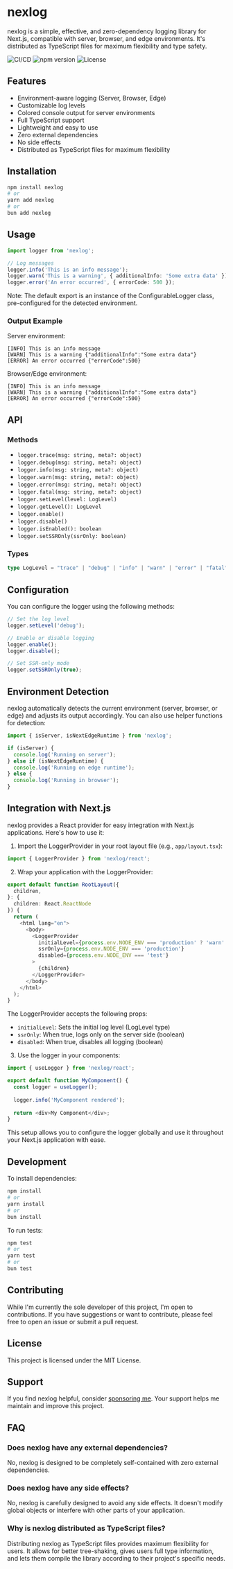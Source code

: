 # nexlog

nexlog is a simple, effective, and zero-dependency logging library for Next.js, compatible with server, browser, and edge environments. It's distributed as TypeScript files for maximum flexibility and type safety.

![CI/CD](https://github.com/Arakiss/nexlog/actions/workflows/ci-cd.yml/badge.svg)
![npm version](https://img.shields.io/npm/v/nexlog.svg)
![License](https://img.shields.io/npm/l/nexlog.svg)

## Features

- Environment-aware logging (Server, Browser, Edge)
- Customizable log levels
- Colored console output for server environments
- Full TypeScript support
- Lightweight and easy to use
- Zero external dependencies
- No side effects
- Distributed as TypeScript files for maximum flexibility

## Installation

```bash
npm install nexlog
# or
yarn add nexlog
# or
bun add nexlog
```

## Usage

```typescript
import logger from 'nexlog';

// Log messages
logger.info('This is an info message');
logger.warn('This is a warning', { additionalInfo: 'Some extra data' });
logger.error('An error occurred', { errorCode: 500 });
```

Note: The default export is an instance of the ConfigurableLogger class, pre-configured for the detected environment.

### Output Example

Server environment:
```
[INFO] This is an info message
[WARN] This is a warning {"additionalInfo":"Some extra data"}
[ERROR] An error occurred {"errorCode":500}
```

Browser/Edge environment:
```
[INFO] This is an info message
[WARN] This is a warning {"additionalInfo":"Some extra data"}
[ERROR] An error occurred {"errorCode":500}
```

## API

### Methods

- `logger.trace(msg: string, meta?: object)`
- `logger.debug(msg: string, meta?: object)`
- `logger.info(msg: string, meta?: object)`
- `logger.warn(msg: string, meta?: object)`
- `logger.error(msg: string, meta?: object)`
- `logger.fatal(msg: string, meta?: object)`
- `logger.setLevel(level: LogLevel)`
- `logger.getLevel(): LogLevel`
- `logger.enable()`
- `logger.disable()`
- `logger.isEnabled(): boolean`
- `logger.setSSROnly(ssrOnly: boolean)`

### Types

```typescript
type LogLevel = "trace" | "debug" | "info" | "warn" | "error" | "fatal";
```

## Configuration

You can configure the logger using the following methods:

```typescript
// Set the log level
logger.setLevel('debug');

// Enable or disable logging
logger.enable();
logger.disable();

// Set SSR-only mode
logger.setSSROnly(true);
```

## Environment Detection

nexlog automatically detects the current environment (server, browser, or edge) and adjusts its output accordingly. You can also use helper functions for detection:

```typescript
import { isServer, isNextEdgeRuntime } from 'nexlog';

if (isServer) {
  console.log('Running on server');
} else if (isNextEdgeRuntime) {
  console.log('Running on edge runtime');
} else {
  console.log('Running in browser');
}
```

## Integration with Next.js

nexlog provides a React provider for easy integration with Next.js applications. Here's how to use it:

1. Import the LoggerProvider in your root layout file (e.g., `app/layout.tsx`):
```typescript
import { LoggerProvider } from 'nexlog/react';
```

2. Wrap your application with the LoggerProvider:
```typescript
export default function RootLayout({
  children,
}: {
  children: React.ReactNode
}) {
  return (
    <html lang="en">
      <body>
        <LoggerProvider
          initialLevel={process.env.NODE_ENV === 'production' ? 'warn' : 'info'}
          ssrOnly={process.env.NODE_ENV === 'production'}
          disabled={process.env.NODE_ENV === 'test'}
        >
          {children}
        </LoggerProvider>
      </body>
    </html>
  );
}
```

The LoggerProvider accepts the following props:
- `initialLevel`: Sets the initial log level (LogLevel type)
- `ssrOnly`: When true, logs only on the server side (boolean)
- `disabled`: When true, disables all logging (boolean)

3. Use the logger in your components:
```typescript
import { useLogger } from 'nexlog/react';

export default function MyComponent() {
  const logger = useLogger();
  
  logger.info('MyComponent rendered');
  
  return <div>My Component</div>;
}
```

This setup allows you to configure the logger globally and use it throughout your Next.js application with ease.

## Development

To install dependencies:

```bash
npm install
# or
yarn install
# or
bun install
```

To run tests:

```bash
npm test
# or
yarn test
# or
bun test
```

## Contributing

While I'm currently the sole developer of this project, I'm open to contributions. If you have suggestions or want to contribute, please feel free to open an issue or submit a pull request.

## License

This project is licensed under the MIT License.

## Support

If you find nexlog helpful, consider [sponsoring me](https://github.com/sponsors/Arakiss). Your support helps me maintain and improve this project.

## FAQ

### Does nexlog have any external dependencies?

No, nexlog is designed to be completely self-contained with zero external dependencies.

### Does nexlog have any side effects?

No, nexlog is carefully designed to avoid any side effects. It doesn't modify global objects or interfere with other parts of your application.

### Why is nexlog distributed as TypeScript files?

Distributing nexlog as TypeScript files provides maximum flexibility for users. It allows for better tree-shaking, gives users full type information, and lets them compile the library according to their project's specific needs.